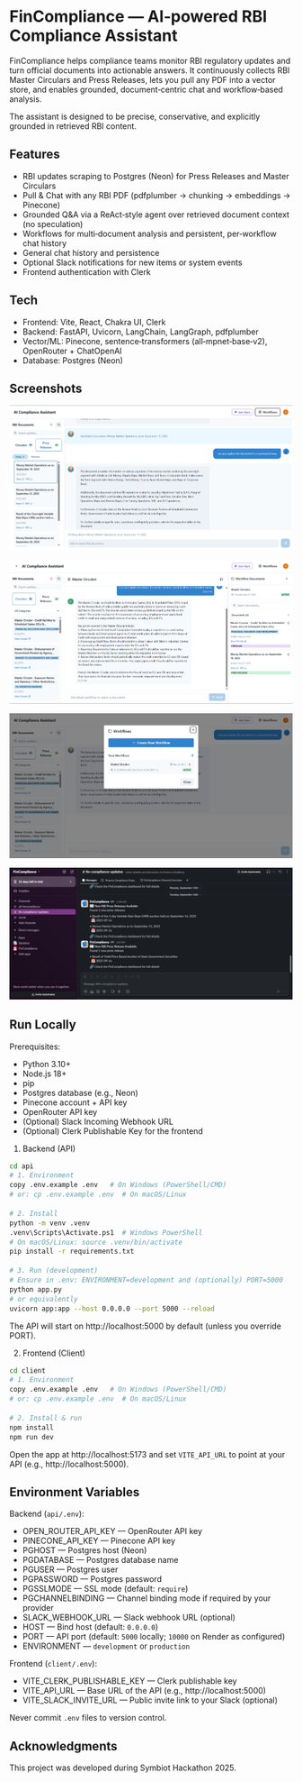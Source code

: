 # FinCompliance — AI‑powered RBI Compliance Assistant

FinCompliance helps compliance teams monitor RBI regulatory updates and turn official documents into actionable answers. It continuously collects RBI Master Circulars and Press Releases, lets you pull any PDF into a vector store, and enables grounded, document‑centric chat and workflow‑based analysis.

The assistant is designed to be precise, conservative, and explicitly grounded in retrieved RBI content.

## Features

- RBI updates scraping to Postgres (Neon) for Press Releases and Master Circulars
- Pull & Chat with any RBI PDF (pdfplumber → chunking → embeddings → Pinecone)
- Grounded Q&A via a ReAct‑style agent over retrieved document context (no speculation)
- Workflows for multi‑document analysis and persistent, per‑workflow chat history
- General chat history and persistence
- Optional Slack notifications for new items or system events
- Frontend authentication with Clerk

## Tech

- Frontend: Vite, React, Chakra UI, Clerk
- Backend: FastAPI, Uvicorn, LangChain, LangGraph, pdfplumber
- Vector/ML: Pinecone, sentence‑transformers (all‑mpnet‑base‑v2), OpenRouter + ChatOpenAI
- Database: Postgres (Neon)

## Screenshots

![Home and updates](client/screenshots/Screenshot%202025-09-22%20155059.png)

![Document view (Pull & Chat)](client/screenshots/Screenshot%202025-09-22%20155254.png)

![Grounded Q&A](client/screenshots/Screenshot%202025-09-22%20155404.png)

![Workflows](client/screenshots/Screenshot%202025-09-22%20155545.png)

## Run Locally

Prerequisites:
- Python 3.10+
- Node.js 18+
- pip
- Postgres database (e.g., Neon)
- Pinecone account + API key
- OpenRouter API key
- (Optional) Slack Incoming Webhook URL
- (Optional) Clerk Publishable Key for the frontend

1) Backend (API)

```bash
cd api
# 1. Environment
copy .env.example .env   # On Windows (PowerShell/CMD)
# or: cp .env.example .env  # On macOS/Linux

# 2. Install
python -m venv .venv
.venv\Scripts\Activate.ps1  # Windows PowerShell
# On macOS/Linux: source .venv/bin/activate
pip install -r requirements.txt

# 3. Run (development)
# Ensure in .env: ENVIRONMENT=development and (optionally) PORT=5000
python app.py
# or equivalently
uvicorn app:app --host 0.0.0.0 --port 5000 --reload
```

The API will start on http://localhost:5000 by default (unless you override PORT).

2) Frontend (Client)

```bash
cd client
# 1. Environment
copy .env.example .env   # On Windows (PowerShell/CMD)
# or: cp .env.example .env  # On macOS/Linux

# 2. Install & run
npm install
npm run dev
```

Open the app at http://localhost:5173 and set `VITE_API_URL` to point at your API (e.g., http://localhost:5000).

## Environment Variables

Backend (`api/.env`):
- OPEN_ROUTER_API_KEY — OpenRouter API key
- PINECONE_API_KEY — Pinecone API key
- PGHOST — Postgres host (Neon)
- PGDATABASE — Postgres database name
- PGUSER — Postgres user
- PGPASSWORD — Postgres password
- PGSSLMODE — SSL mode (default: `require`)
- PGCHANNELBINDING — Channel binding mode if required by your provider
- SLACK_WEBHOOK_URL — Slack webhook URL (optional)
- HOST — Bind host (default: `0.0.0.0`)
- PORT — API port (default: `5000` locally; `10000` on Render as configured)
- ENVIRONMENT — `development` or `production`

Frontend (`client/.env`):
- VITE_CLERK_PUBLISHABLE_KEY — Clerk publishable key
- VITE_API_URL — Base URL of the API (e.g., http://localhost:5000)
- VITE_SLACK_INVITE_URL — Public invite link to your Slack (optional)

Never commit `.env` files to version control.

## Acknowledgments

This project was developed during Symbiot Hackathon 2025.
